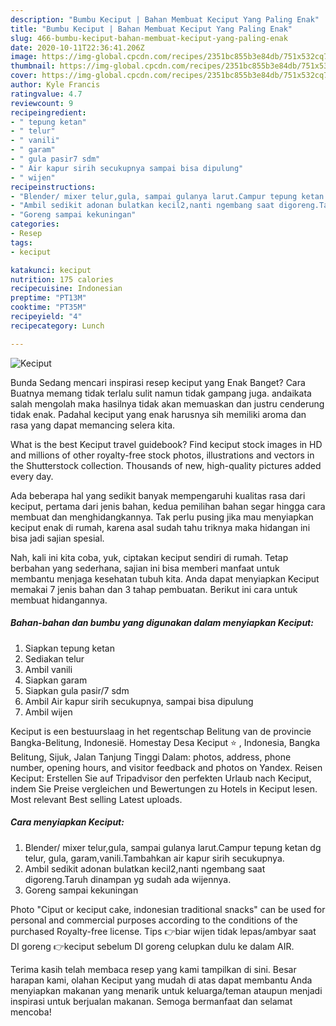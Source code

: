 ```yaml
---
description: "Bumbu Keciput | Bahan Membuat Keciput Yang Paling Enak"
title: "Bumbu Keciput | Bahan Membuat Keciput Yang Paling Enak"
slug: 466-bumbu-keciput-bahan-membuat-keciput-yang-paling-enak
date: 2020-10-11T22:36:41.206Z
image: https://img-global.cpcdn.com/recipes/2351bc855b3e84db/751x532cq70/keciput-foto-resep-utama.jpg
thumbnail: https://img-global.cpcdn.com/recipes/2351bc855b3e84db/751x532cq70/keciput-foto-resep-utama.jpg
cover: https://img-global.cpcdn.com/recipes/2351bc855b3e84db/751x532cq70/keciput-foto-resep-utama.jpg
author: Kyle Francis
ratingvalue: 4.7
reviewcount: 9
recipeingredient:
- " tepung ketan"
- " telur"
- " vanili"
- " garam"
- " gula pasir7 sdm"
- " Air kapur sirih secukupnya sampai bisa dipulung"
- " wijen"
recipeinstructions:
- "Blender/ mixer telur,gula, sampai gulanya larut.Campur tepung ketan dg telur, gula, garam,vanili.Tambahkan air kapur sirih secukupnya."
- "Ambil sedikit adonan bulatkan kecil2,nanti ngembang saat digoreng.Taruh dinampan yg sudah ada wijennya."
- "Goreng sampai kekuningan"
categories:
- Resep
tags:
- keciput

katakunci: keciput 
nutrition: 175 calories
recipecuisine: Indonesian
preptime: "PT13M"
cooktime: "PT35M"
recipeyield: "4"
recipecategory: Lunch

---
```



![Keciput](https://img-global.cpcdn.com/recipes/2351bc855b3e84db/751x532cq70/keciput-foto-resep-utama.jpg)

Bunda Sedang mencari inspirasi resep keciput yang Enak Banget? Cara Buatnya memang tidak terlalu sulit namun tidak gampang juga. andaikata salah mengolah maka hasilnya tidak akan memuaskan dan justru cenderung tidak enak. Padahal keciput yang enak harusnya sih memiliki aroma dan rasa yang dapat memancing selera kita.

What is the best Keciput travel guidebook? Find keciput stock images in HD and millions of other royalty-free stock photos, illustrations and vectors in the Shutterstock collection. Thousands of new, high-quality pictures added every day.

Ada beberapa hal yang sedikit banyak mempengaruhi kualitas rasa dari keciput, pertama dari jenis bahan, kedua pemilihan bahan segar hingga cara membuat dan menghidangkannya. Tak perlu pusing jika mau menyiapkan keciput enak di rumah, karena asal sudah tahu triknya maka hidangan ini bisa jadi sajian spesial.


Nah, kali ini kita coba, yuk, ciptakan keciput sendiri di rumah. Tetap berbahan yang sederhana, sajian ini bisa memberi manfaat untuk membantu menjaga kesehatan tubuh kita. Anda dapat menyiapkan Keciput memakai 7 jenis bahan dan 3 tahap pembuatan. Berikut ini cara untuk membuat hidangannya.

<!--inarticleads1-->

##### Bahan-bahan dan bumbu yang digunakan dalam menyiapkan Keciput:

1. Siapkan  tepung ketan
1. Sediakan  telur
1. Ambil  vanili
1. Siapkan  garam
1. Siapkan  gula pasir/7 sdm
1. Ambil  Air kapur sirih secukupnya, sampai bisa dipulung
1. Ambil  wijen


Keciput is een bestuurslaag in het regentschap Belitung van de provincie Bangka-Belitung, Indonesië. Homestay Desa Keciput ⭐ , Indonesia, Bangka Belitung, Sijuk, Jalan Tanjung Tinggi Dalam: photos, address, phone number, opening hours, and visitor feedback and photos on Yandex. Reisen Keciput: Erstellen Sie auf Tripadvisor den perfekten Urlaub nach Keciput, indem Sie Preise vergleichen und Bewertungen zu Hotels in Keciput lesen. Most relevant Best selling Latest uploads. 

<!--inarticleads2-->

##### Cara menyiapkan Keciput:

1. Blender/ mixer telur,gula, sampai gulanya larut.Campur tepung ketan dg telur, gula, garam,vanili.Tambahkan air kapur sirih secukupnya.
1. Ambil sedikit adonan bulatkan kecil2,nanti ngembang saat digoreng.Taruh dinampan yg sudah ada wijennya.
1. Goreng sampai kekuningan


Photo &#34;Ciput or keciput cake, indonesian traditional snacks&#34; can be used for personal and commercial purposes according to the conditions of the purchased Royalty-free license. Tips 👉biar wijen tidak lepas/ambyar saat DI goreng 👉keciput sebelum DI goreng celupkan dulu ke dalam AIR. 

Terima kasih telah membaca resep yang kami tampilkan di sini. Besar harapan kami, olahan Keciput yang mudah di atas dapat membantu Anda menyiapkan makanan yang menarik untuk keluarga/teman ataupun menjadi inspirasi untuk berjualan makanan. Semoga bermanfaat dan selamat mencoba!
